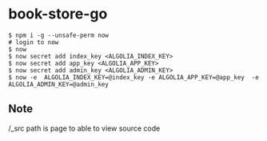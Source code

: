 # book-store-go
```
$ npm i -g --unsafe-perm now
# login to now
$ now
$ now secret add index_key <ALGOLIA_INDEX_KEY>
$ now secret add app_key <ALGOLIA_APP_KEY>
$ now secret add admin_key <ALGOLIA_ADMIN_KEY>
$ now -e  ALGOLIA_INDEX_KEY=@index_key -e ALGOLIA_APP_KEY=@app_key  -e ALGOLIA_ADMIN_KEY=@admin_key
```

## Note
/_src path is page to able to view source code
